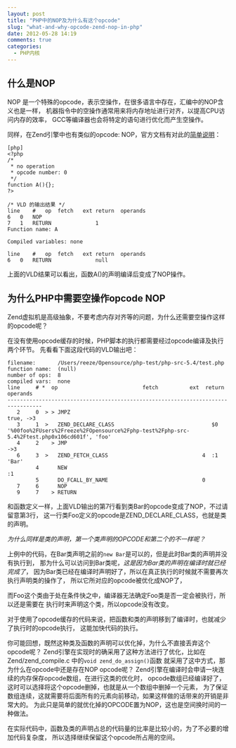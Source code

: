 ```yaml
---
layout: post
title: "PHP中的NOP及为什么有这个opcode"
slug: "what-and-why-opcode-zend-nop-in-php"
date: 2012-05-28 14:19
comments: true
categories: 
  - PHP内核
---
```


## 什么是NOP 
NOP 是一个特殊的opcode，表示空操作，在很多语言中存在，汇编中的NOP含义也是一样，
机器指令中的空操作通常用来将内存地址进行对齐，以提高CPU访问内存的效率，
GCC等编译器也会将特定的语句进行优化而产生空操作。

同样，在Zend引擎中也有类似的opcode: NOP，官方文档有对此的[简单说明](http://cn.php.net/manual/en/internals2.opcodes.nop.php)：

	[php]
	<?php
	/*
	 * no operation
	 * opcode number: 0
	 */
	function A(){}; 
	?>

	/* VLD 的输出结果 */
	line	#	op	fetch	ext	return	operands
	6	0	NOP	 	 	 	 
	7	1	RETURN	 	 	 	1
	Function name: A

	Compiled variables: none

	line	#	op	fetch	ext	return	operands
	6	0	RETURN	 	 	 	null

上面的VLD结果可以看出，函数A()的声明编译后变成了NOP操作。

## 为什么PHP中需要空操作opcode NOP
Zend虚拟机是高级抽象，不要考虑内存对齐等的问题，为什么还需要空操作这样的opcode呢？

在没有使用opcode缓存的时候，PHP脚本的执行都需要经过opcode编译及执行两个环节。
先看看下面这段代码的VLD输出吧：

	filename:       /Users/reeze/Opensource/php-test/php-src-5.4/test.php
	function name:  (null)
	number of ops:  8
	compiled vars:  none
	line     # *  op                           fetch          ext  return  operands
	---------------------------------------------------------------------------------
	   2     0  > > JMPZ                                                     true, ->3
	   3     1  >   ZEND_DECLARE_CLASS                               $0      '%00foo%2FUsers%2Freeze%2FOpensource%2Fphp-test%2Fphp-src-5.4%2Ftest.php0x106cd601f', 'foo'
	   4     2    > JMP                                                      ->3
	   6     3  >   ZEND_FETCH_CLASS                              4  :1      'Bar'
			 4      NEW                                                      :1
			 5      DO_FCALL_BY_NAME                              0          
	   7     6      NOP                                                      
	   9     7    > RETURN  

和函数定义一样，上面VLD输出的第7行看到类Bar的opcode变成了NOP，不过请留意第3行，
这一行类Foo定义的opcode是ZEND_DECLARE_CLASS，也就是类的声明。

*为什么同样是类的声明，第一个类声明的OPCODE和第二个的不一样呢？*

上例中的代码，在Bar类声明之前的`new Bar`是可以的，但是此时Bar类的声明并没有执行到，
那为什么可以访问到Bar类呢，*这是因为Bar类的声明在编译时就已经完成了*，
因为Bar类已经在编译时声明好了，所以在真正执行的时候就不需要再次执行声明类的操作了，
所以它所对应的opcode被优化成NOP了，

而Foo这个类由于处在条件快之中，编译器无法确定Foo类是否一定会被执行，所以还是需要在
执行时来声明这个类，所以opcode没有改变。

对于使用了opcode缓存的代码来说，把函数和类的声明移到了编译时，也就减少了执行时的opcode执行，
这能加快代码的执行。

你可能回想，既然这种类及函数的声明可以优化掉，为什么不直接丢弃这个opcode呢？
Zend引擎在实现时的确采用了这种方法进行了优化，比如在Zend/zend_compile.c 中的`void zend_do_assign()`函数
就采用了这中方式，那为什么在opcode中还是存在NOP opcode呢？
Zend引擎在编译时会申请一块连续的内存保存opcode数组，在进行这类的优化时，
opcode数组已经编译好了，这时可以选择将这个opcode删掉，也就是从一个数组中删掉一个元素，
为了保证数组连续，这就需要将后面所有的元素向前移动，如果这样做的话带来的开销是非常大的。
为此只是简单的就优化掉的OPCODE置为NOP，这也是空间换时间的一种做法。

在实际代码中，函数及类的声明占总的代码量的比率是比较小的，为了不必要的增加代码复杂度，
所以选择继续保留这个opcode所占用的空间。



